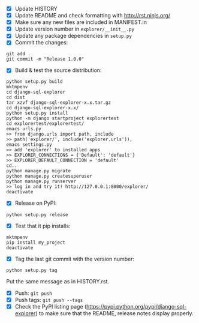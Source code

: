 - [x] Update HISTORY
- [x] Update README and check formatting with http://rst.ninjs.org/
- [x] Make sure any new files are included in MANIFEST.in
- [x] Update version number in `explorer/__init__.py`
- [x] Update any package dependencies in `setup.py`
- [x] Commit the changes:
```
git add .
git commit -m "Release 1.0.0"
```

- [x] Build & test the source distribution:
```
python setup.py build
mktmpenv
cd django-sql-explorer
cd dist
tar xzvf django-sql-explorer-x.x.tar.gz
cd django-sql-explorer-x.x/
python setup.py install
python -m django startproject explorertest
cd explorertest/explorertest/
emacs urls.py
>> from django.urls import path, include
>> path('explorer/', include('explorer.urls')),
emacs settings.py
>> add 'explorer' to installed apps
>> EXPLORER_CONNECTIONS = {'Default': 'default'}
>> EXPLORER_DEFAULT_CONNECTION = 'default'
cd..
python manage.py migrate
python manage.py createsuperuser
python manage.py runserver
>> log in and try it! http://127.0.0.1:8000/explorer/
deactivate
```

- [x] Release on PyPI:
```
python setup.py release
```

- [x] Test that it pip installs:
```
mktmpenv
pip install my_project
deactivate
```

- [x] Tag the last git commit with the version number:
```
python setup.py tag
```

  Put the same message as in HISTORY.rst.
- [x] Push: `git push`
- [x] Push tags: `git push --tags`
- [x] Check the PyPI listing page (https://pypi.python.org/pypi/django-sql-explorer) to make sure that the README, release notes display properly.
